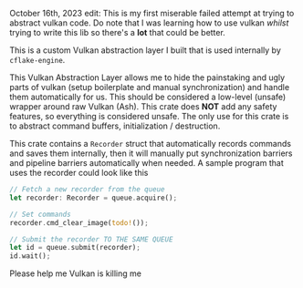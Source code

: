 October 16th, 2023 edit: This is my first miserable failed attempt at trying to abstract vulkan code. Do note that I was learning how to use vulkan *whilst* trying to write this lib so there's a __lot__ that could be better. 

This is a custom Vulkan abstraction layer I built that is used internally by ``cflake-engine``.

This Vulkan Abstraction Layer allows me to hide the painstaking and ugly parts of vulkan (setup boilerplate and manual synchronization) and handle them automatically for us.
This should be considered a low-level (unsafe) wrapper around raw Vulkan (Ash). This crate does **NOT** add any safety features, so everything is considered unsafe. The only use for this crate is to abstract command buffers, initialization / destruction. 

This crate contains a ``Recorder`` struct that automatically records commands and saves them internally, then it will manually put synchronization barriers and pipeline barriers automatically when needed. A sample program that uses the recorder could look like this

```rs
// Fetch a new recorder from the queue
let recorder: Recorder = queue.acquire();

// Set commands
recorder.cmd_clear_image(todo!());

// Submit the recorder TO THE SAME QUEUE
let id = queue.submit(recorder);
id.wait();
``` 

Please help me Vulkan is killing me
